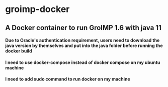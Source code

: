 # groimp-docker

## A Docker container to run GroIMP 1.6 with java 11

#### Due to Oracle's authentication requirement, users need to download the java version by themselves and put into the java folder before running the docker build

#### I need to use docker-compose instead of docker compose on my ubuntu machine
#### I need to add sudo command to run docker on my machine
